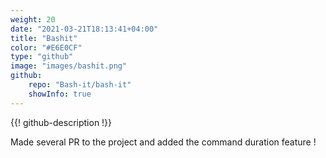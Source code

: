 ```yaml
---
weight: 20
date: "2021-03-21T18:13:41+04:00"
title: "Bashit"
color: "#E6E0CF"
type: "github"
image: "images/bashit.png"
github:
    repo: "Bash-it/bash-it"
    showInfo: true
---
```


{{! github-description !}}

Made several PR to the project and added the command duration feature !
